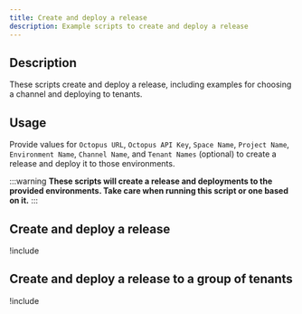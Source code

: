 ```yaml
---
title: Create and deploy a release
description: Example scripts to create and deploy a release
---
```


## Description

These scripts create and deploy a release, including examples for choosing a channel and deploying to tenants.

## Usage

Provide values for `Octopus URL`, `Octopus API Key`, `Space Name`, `Project Name`, `Environment Name`, `Channel Name`, and `Tenant Names` (optional) to create a release and deploy it to those environments.

:::warning
**These scripts will create a release and deployments to the provided environments. Take care when running this script or one based on it.**
:::

## Create and deploy a release

!include <create-and-deploy-release-scripts>

## Create and deploy a release to a group of tenants

!include <create-and-deploy-release-with-tenants-scripts>
